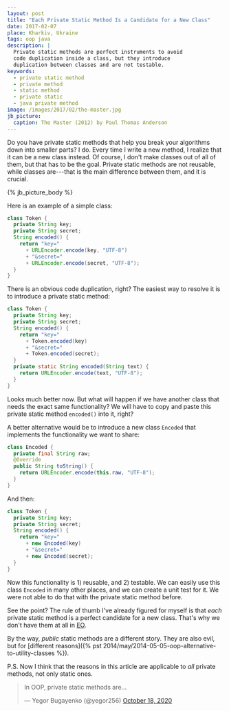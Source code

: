 ```yaml
---
layout: post
title: "Each Private Static Method Is a Candidate for a New Class"
date: 2017-02-07
place: Kharkiv, Ukraine
tags: oop java
description: |
  Private static methods are perfect instruments to avoid
  code duplication inside a class, but they introduce
  duplication between classes and are not testable.
keywords:
  - private static method
  - private method
  - static method
  - private static
  - java private method
image: /images/2017/02/the-master.jpg
jb_picture:
  caption: The Master (2012) by Paul Thomas Anderson
---
```


Do you have private static methods that help you break
your algorithms down into smaller parts? I do. Every time I write
a new method, I realize that it can be a new class instead. Of course,
I don't make classes out of all of them, but that has to be the
goal. Private static methods are not reusable, while classes are---that
is the main difference between them, and it is crucial.

<!--more-->

{% jb_picture_body %}

Here is an example of a simple class:

```java
class Token {
  private String key;
  private String secret;
  String encoded() {
    return "key="
      + URLEncoder.encode(key, "UTF-8")
      + "&secret="
      + URLEncoder.encode(secret, "UTF-8");
  }
}
```

There is an obvious code duplication, right? The easiest way to resolve
it is to introduce a private static method:

```java
class Token {
  private String key;
  private String secret;
  String encoded() {
    return "key="
      + Token.encoded(key)
      + "&secret="
      + Token.encoded(secret);
  }
  private static String encoded(String text) {
    return URLEncoder.encode(text, "UTF-8");
  }
}
```

Looks much better now. But what will happen if we have another class
that needs the exact same functionality? We will have to copy and paste
this private static method `encoded()` into it, right?

A better alternative would be to introduce a new class `Encoded` that
implements the functionality we want to share:

```java
class Encoded {
  private final String raw;
  @Override
  public String toString() {
    return URLEncoder.encode(this.raw, "UTF-8");
  }
}
```

And then:

```java
class Token {
  private String key;
  private String secret;
  String encoded() {
    return "key="
      + new Encoded(key)
      + "&secret="
      + new Encoded(secret);
  }
}
```

Now this functionality is 1) reusable, and 2) testable. We can easily
use this class `Encoded` in many other places, and we can create a unit
test for it. We were not able to do that with the private static method before.

See the point? The rule of thumb I've already figured for myself is that
_each_ private static method is a perfect candidate for a new class. That's
why we don't have them at all in [EO](https://www.eolang.org).

By the way, _public_ static methods are a different story. They are also evil,
but for [different reasons]({% pst 2014/may/2014-05-05-oop-alternative-to-utility-classes %}).

P.S. Now I think that the reasons in this article are applicable to _all_ private
methods, not only static ones.

<blockquote class="twitter-tweet"><p lang="en" dir="ltr">In OOP, private static methods are...</p>&mdash; Yegor Bugayenko (@yegor256) <a href="https://twitter.com/yegor256/status/1317719171480825856?ref_src=twsrc%5Etfw">October 18, 2020</a></blockquote> <script async src="https://platform.twitter.com/widgets.js" charset="utf-8"></script>
